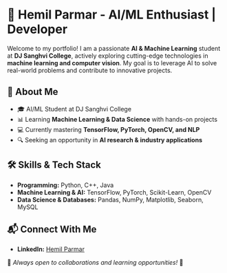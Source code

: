 # 🚀 Hemil Parmar - AI/ML Enthusiast | Developer  

Welcome to my portfolio! I am a passionate **AI & Machine Learning** student at **DJ Sanghvi College**, actively exploring cutting-edge technologies in **machine learning and computer vision**. My goal is to leverage AI to solve real-world problems and contribute to innovative projects.  

## 🌟 About Me  
- 🎓 AI/ML Student at DJ Sanghvi College  
 - 📊 Learning **Machine Learning & Data Science** with hands-on projects  
- 💻 Currently mastering **TensorFlow, PyTorch, OpenCV, and NLP**  
- 🔍 Seeking an opportunity in **AI research & industry applications**  

## 🛠️ Skills & Tech Stack  
- **Programming:** Python, C++, Java
- **Machine Learning & AI:** TensorFlow, PyTorch, Scikit-Learn, OpenCV
- **Data Science & Databases:** Pandas, NumPy, Matplotlib, Seaborn, MySQL 

## 📬 Connect With Me  
- **LinkedIn:** [Hemil Parmar](https://www.linkedin.com/in/hemil-parmar-4b0541343/)  

🔹 *Always open to collaborations and learning opportunities!* 🚀
